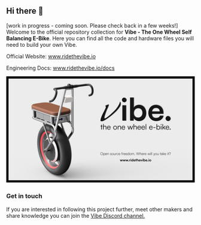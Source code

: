 ## Hi there 👋

[work in progress - coming soon. Please check back in a few weeks!]
Welcome to the official repository collection for **Vibe - The One Wheel Self Balancing E-Bike**. Here you can find all the code and hardware files you will need to build your own Vibe.

Official Website: www.ridethevibe.io

Engineering Docs: www.ridethevibe.io/docs


![poster](https://github.com/RideTheVibe/.github/blob/main/assets/vibe-horizontal-poster-blackBorder.png)


### Get in touch
If you are interested in following this project further, meet other makers and share knowledge you can join the [Vibe Discord channel.](https://discord.gg/SWuzUMuMyM)
